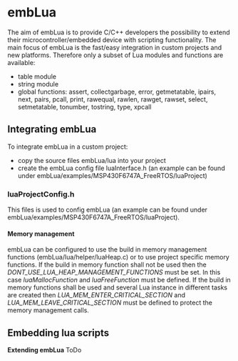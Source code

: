 # embLua
The aim of embLua is to provide C/C++ developers the possibility to extend their microcontroller/embedded device with scripting functionality. The main focus of embLua is the fast/easy integration in custom projects and new platforms. Therefore only a subset of Lua modules and functions are available:
- table module
- string module
- global functions: assert, collectgarbage, error, getmetatable, ipairs, next, pairs, pcall, print, rawequal, rawlen, rawget, rawset, select, setmetatable, tonumber, tostring, type, xpcall

## Integrating embLua
To integrate embLua in a custom project:
- copy the source files embLua/lua into your project
- create the embLua config file luaInterface.h (an example can be found under embLua/examples/MSP430F6747A_FreeRTOS/luaProject)


### luaProjectConfig.h
This files is used to config  embLua (an example can be found under embLua/examples/MSP430F6747A_FreeRTOS/luaProject). 

#### Memory management 
embLua can be configured to use the build in memory management functions (embLua/lua/helper/luaHeap.c) or to use project specific memory functions. If the build in memory function shall not be used then the *DONT_USE_LUA_HEAP_MANAGEMENT_FUNCTIONS* must be set.
In this case *luaMallocFunction* and *luaFreeFunction* must be defined.
If the build in memory functions shall be used and several Lua instance in different tasks are created then *LUA_MEM_ENTER_CRITICAL_SECTION* and *LUA_MEM_LEAVE_CRITICAL_SECTION* must be defined to protect the memory management calls.


## Embedding lua scripts


**Extending embLua**
ToDo

